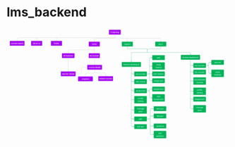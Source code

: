 # lms_backend

![image](https://github.com/PROFabdalla/lms_backend/blob/main/django_lms/static/DRF.jpeg)



